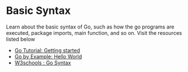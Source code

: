 # Basic Syntax

Learn about the basic syntax of Go, such as how the go programs are executed, package imports, main function, and so on. Visit the resources listed below

- [Go Tutorial: Getting started](https://go.dev/doc/tutorial/getting-started)
- [Go by Example: Hello World](https://gobyexample.com/hello-world)
- [W3schools : Go Syntax](https://www.w3schools.com/go/go_syntax.php)
